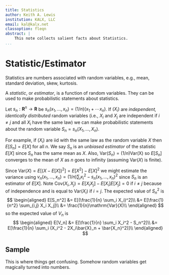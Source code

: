 ```yaml
---
title: Statistics
author: Keith A. Lewis
institution: KALX, LLC
email: kal@kalx.net
classoption: fleqn
abstract: |
	This note collects salient facts about Statistics.
...
```


# Statistic/Estimator

Statistics are numbers associated with random variables, e.g., mean, standard deviation,
skew, kurtosis.

A _statistic_, or _estimator_, is a function of random variables.
They can be used to make probabilistic statements about statistics.

Let $s_n:\mathbf{R}^n\to\mathbf{R}$ be $s_n(x_1,\ldots,x_n) = (1/n)(x_1 + \cdots x_n)$.
If $(X_i)$ are _independent, identically distributed_ random variables
(i.e., $X_i$ and $X_j$ are independent if $i\not= j$ and all $X_i$ have the same law)
we can make probabilistic statements about the random variable $S_n = s_n(X_1,\ldots,X_n)$.

For example, if $(X_i)$ are iid with the same law as the random variable $X$ then
$E[S_n] = E[X]$ for all $n$.  We say $S_n$ is an _unbiased estimator_ of the statistic $E[X]$
since $S_n$ has the same mean as $X$.
Also, $\mathrm{Var}(S_n) = (1/n)\mathrm{Var(X)}$ so $E[S_n]$ converges
to the mean of $X$ as $n$ goes to infinity (assuming $\mathrm{Var}(X)$ is finite).

Since $\mathrm{Var}(X) = E[(X - E[X])^2] = E[X^2] - E[X]^2$ we might estimate the variance using
$v_n(x_1,\ldots,x_n) = (1/n)\sum_i x_i^2 - s_n(x_1,\ldots,x_n)^2$ since $S_n$ is an estimator of $E[X]$.
Note $\mathrm{Cov}(X_i, X_j) = E[X_i X_j] - E[X_i]E[X_j] = 0$ if $i\not= j$ because of independence
and is equal to $\mathrm{Var}(X_i)$ if $i = j$.
The expected value of $S_n^2$ is
$$
\begin{aligned}
	E[S_n^2] &= E[(\frac{1}{n} \sum_i X_i)^2]\\
		&= E[\frac{1}{n^2} \sum_{i,j} X_i X_j]\\
		&= \frac{1}{n}\mathrm{Var}(X)\\
\end{aligned}
$$
so the expected value of $V_n$ is
$$
\begin{aligned}
	E[V_n] &= E[\frac{1}{n} \sum_i X_i^2 - S_n^2]\\
		&= E[\frac{1}{n} \sum_i (X_i^2 - 2X_i\bar{X}_n + \bar{X_n}^2)]\\
\end{aligned}
$$

## Sample

This is where things get confusing. Somehow random variables get magically turned into numbers.
